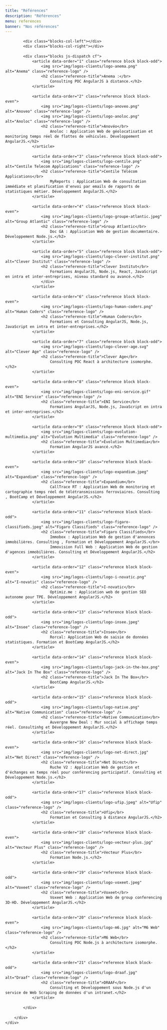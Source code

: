 ```yaml
---
title: "Références"
description: "Références"
menu: references
banner: "Nos références"
---
```

<section class="section section-alt">
	<div class="wrap cf">
		<div class="inner">

			<div class="blocks-col-left"></div>
			<div class="blocks-col-right"></div>

			<div class="blocks js-dispatch cf">
				<article data-order="1" class="reference block block-odd">
					<img src="img/logos-clients/logo-anema.png" alt="Anema" class="reference-logo" />
					<h2 class="reference-title">Anema :</br>
						Consulting POC AngularJS à distance.</h2>
				</article>

				<article data-order="2" class="reference block block-even">
					<img src="img/logos-clients/logo-anoveo.png" alt="Anoveo" class="reference-logo" />
					<img src="img/logos-clients/logo-anoloc.png" alt="Anoloc" class="reference-logo" />
					<h2 class="reference-title">Anovéo</br>
						Anoloc : Application Web de géolocatisation et monitoring temps réel de flottes de véhicules. Développement AngularJS.</h2>
				</article>

				<article data-order="3" class="reference block block-odd">
					<img src="img/logos-clients/logo-centile.png" alt="Centile Telecom Applications" class="reference-logo" />
					<h2 class="reference-title">Centile Télécom Applications</br>
						MyReports : Application Web de consultation immédiate et planification d'envoi par emails de rapports de statistiques métier. Développement AngularJS.</h2>
				</article>

				<article data-order="4" class="reference block block-even">
					<img src="img/logos-clients/logo-groupe-atlantic.jpeg" alt="Group Atlantic" class="reference-logo" />
					<h2 class="reference-title">Group Atlantic</br>
						Doc GA : Application Web de gestion documentaire. Développement Node.js.</h2>
				</article>

				<article data-order="5" class="reference block block-odd">
					<img src="img/logos-clients/logo-clever-institut.png" alt="Clever Institut" class="reference-logo" />
					<h2 class="reference-title">Clever Institut</br>
						Formations AngularJS, Node.js, React, JavaScript en intra et inter-entreprises, niveau standard ou avancé.</h2>
					</div>
				</article>

				<article data-order="6" class="reference block block-even">
					<img src="img/logos-clients/logo-human-coders.png" alt="Human Coders" class="reference-logo" />
					<h2 class="reference-title">Human Coders</br>
						Formations et Consulting AngularJS, Node.js, JavaScript en intra et inter-entreprises.</h2>
				</article>

				<article data-order="7" class="reference block block-odd">
					<img src="img/logos-clients/logo-clever-age.svg" alt="Clever Age" class="reference-logo" />
					<h2 class="reference-title">Clever Age</br>
						Consulting POC React à architecture isomorphe.</h2>
				</article>

				<article data-order="8" class="reference block block-even">
					<img src="img/logos-clients/logo-eni-service.gif" alt="ENI Service" class="reference-logo" />
					<h2 class="reference-title">ENI Service</br>
						Formations AngularJS, Node.js, JavaScript en intra et inter-entreprises.</h2>
				</article>

				<article data-order="9" class="reference block block-odd">
					<img src="img/logos-clients/logo-evolution-multimedia.png" alt="Évolution Multimedia" class="reference-logo" />
					<h2 class="reference-title">Évolution Multimedia</br>
						Formation AngularJS avancé.</h2>
				</article>

				<article data-order="10" class="reference block block-even">
					<img src="img/logos-clients/logo-expandium.jpeg" alt="Expandium" class="reference-logo" />
					<h2 class="reference-title">Expandium</br>
						CallTrace RT : Application Web de monitoring et cartographie temps réel de télétransmissions ferroviaires. Consulting , BootCamp et Développement AngularJS.</h2>
				</article>

				<article data-order="11" class="reference block block-odd">
					<img src="img/logos-clients/logo-figaro-classifieds.jpeg" alt="Figaro Classifieds" class="reference-logo" />
					<h2 class="reference-title">Figaro Classifieds</br>
						Immobox : Application Web de gestion d'annonces immobilières. Consulting , Formation et Développement AngularJS.</br>
						Immovision Full Web : Application Web de gestion d'agences immobilières. Consulting et Développement AngularJS.</h2>
				</article>

				<article data-order="12" class="reference block block-even">
					<img src="img/logos-clients/logo-i-novatic.png" alt="I-novatic" class="reference-logo" />
					<h2 class="reference-title">I-novatic</br>
						Optimiz.me : Application web de gestion SEO autonome pour TPE. Développement AngularJS.</h2>
				</article>

				<article data-order="13" class="reference block block-odd">
					<img src="img/logos-clients/logo-insee.jpeg" alt="Insee" class="reference-logo" />
					<h2 class="reference-title">Insee</br>
						Rorcal: Application Web de saisie de données statistiques. Formation et BootCamp AngularJS.</h2>
				</article>

				<article data-order="14" class="reference block block-even">
					<img src="img/logos-clients/logo-jack-in-the-box.png" alt="Jack In The Box" class="reference-logo" />
					<h2 class="reference-title">Jack In The Box</br>
						BootCamp AngularJS.</h2>
				</article>

				<article data-order="15" class="reference block block-odd">
					<img src="img/logos-clients/logo-native.png" alt="Native Communication" class="reference-logo" />
					<h2 class="reference-title">Native Communication</br>
						Auvergne New Deal : Mur social à affichage temps réel. Consultinhg et Développement AngularJS.</h2>
				</article>

				<article data-order="16" class="reference block block-even">
					<img src="img/logos-clients/logo-net-direct.jpg" alt="Net Direct" class="reference-logo" />
					<h2 class="reference-title">Net Direct</br>
						Ruche V2 : Application Web de gestion et d'échanges en temps réel pour conférencing participatif. Consulting et Développement Node.js.</h2>
				</article>

				<article data-order="17" class="reference block block-odd">
					<img src="img/logos-clients/logo-ufip.jpeg" alt="Ufip" class="reference-logo" />
					<h2 class="reference-title">Ufip</br>
						Formation et Consulting à distance AngularJS.</h2>
				</article>

				<article data-order="18" class="reference block block-even">
					<img src="img/logos-clients/logo-vecteur-plus.jpg" alt="Vecteur Plus" class="reference-logo" />
					<h2 class="reference-title">Vecteur Plus</br>
						Formation Node.js.</h2>
				</article>

				<article data-order="19" class="reference block block-odd">
					<img src="img/logos-clients/logo-voxeet.jpeg" alt="Voxeet" class="reference-logo" />
					<h2 class="reference-title">Voxeet</br>
						Voxeet Web : Application Web de group conferencing 3D-HD. Développement AngularJS.</h2>
				</article>

				<article data-order="20" class="reference block block-even">
					<img src="img/logos-clients/logo-m6.jpg" alt="M6 Web" class="reference-logo" />
					<h2 class="reference-title">M6 Web</br>
						Consulting POC Node.js à architecture isomorphe.</h2>
				</article>

				<article data-order="21" class="reference block block-odd">
					<img src="img/logos-clients/logo-draaf.jpg" alt="Draaf" class="reference-logo" />
					<h2 class="reference-title">DRAAF</br>
						Consulting et Développement sous Node.js d'un service de Web Scraping de données d'un intranet.</h2>
				</article>

			</div>

		</div>
	</div>
</section>
